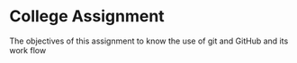 # College Assignment
The objectives of this assignment to know the use of git and GitHub and its work flow 
